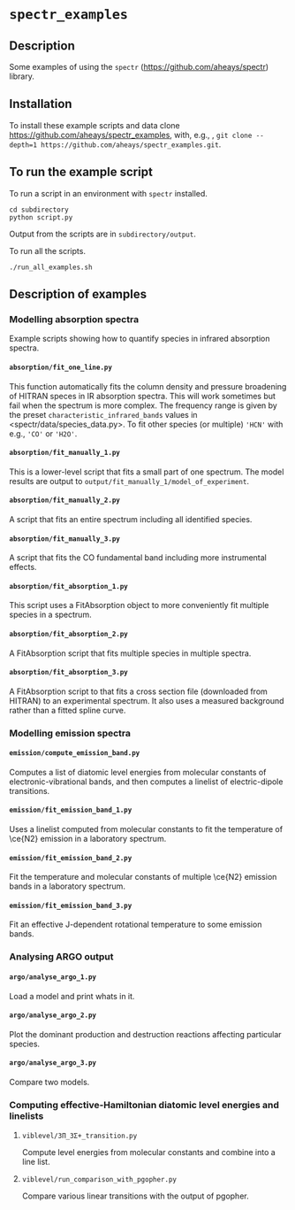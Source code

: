 # `spectr_examples`

## Description

Some examples of using the `spectr` (<https://github.com/aheays/spectr>) library.

## Installation

To install these example scripts and data clone <https://github.com/aheays/spectr_examples>, with, e.g., , `git clone --depth=1 https://github.com/aheays/spectr_examples.git`.


## To run the example script

To run a script in an environment with `spectr` installed.

    cd subdirectory
    python script.py

Output from the scripts are in `subdirectory/output`.

To run all the scripts.

    ./run_all_examples.sh


## Description of examples

### Modelling absorption spectra

Example scripts showing how to quantify species in infrared absorption spectra.


#### `absorption/fit_one_line.py`

This function automatically fits the column density and pressure
broadening of HITRAN speces in IR absorption spectra.  This will
work sometimes but fail when the spectrum is more complex.
The frequency range is given by the preset `characteristic_infrared_bands`
values in <spectr/data/species_data.py>.  To fit other species (or
multiple) `'HCN'` with e.g., `'CO'` or `'H2O'`.


#### `absorption/fit_manually_1.py`

This is a lower-level script that fits a small part of one
spectrum.  The model results are output to
`output/fit_manually_1/model_of_experiment`.


#### `absorption/fit_manually_2.py`

A script that fits an entire spectrum including all identified species.


#### `absorption/fit_manually_3.py`

A script that fits the CO fundamental band including more instrumental
effects.


#### `absorption/fit_absorption_1.py`

This script uses a FitAbsorption object to more conveniently fit
multiple species in a spectrum.  


#### `absorption/fit_absorption_2.py`

A FitAbsorption script that fits multiple species in multiple spectra.


#### `absorption/fit_absorption_3.py`

A FitAbsorption script to that fits a cross section file (downloaded from HITRAN) to an experimental spectrum.  It also uses a measured background rather than a fitted spline curve.



### Modelling emission spectra


#### `emission/compute_emission_band.py`

Computes a list of diatomic level energies from molecular constants of electronic-vibrational bands, and then computes a linelist of electric-dipole transitions.


#### `emission/fit_emission_band_1.py`

Uses a linelist computed from molecular constants to fit the temperature of \ce{N2} emission in a laboratory spectrum. 


#### `emission/fit_emission_band_2.py`

Fit the temperature and molecular constants of multiple \ce{N2} emission bands in a laboratory spectrum. 


#### `emission/fit_emission_band_3.py`

Fit an effective J-dependent rotational temperature to some emission bands.



### Analysing ARGO output


#### `argo/analyse_argo_1.py`

Load a model and print whats in it.


#### `argo/analyse_argo_2.py`

Plot the dominant production and destruction reactions affecting particular species.


#### `argo/analyse_argo_3.py`

Compare two models.



### Computing effective-Hamiltonian diatomic level energies and linelists

1.  `viblevel/3Π_3Σ+_transition.py`

    Compute level energies from molecular constants and combine into a
    line list.

2.  `viblevel/run_comparison_with_pgopher.py`

    Compare various linear transitions with the output of pgopher.


